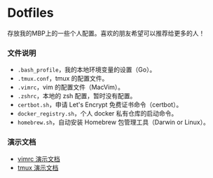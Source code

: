 # Dotfiles

存放我的MBP上的一些个人配置。喜欢的朋友希望可以推荐给更多的人！

### 文件说明

- `.bash_profile`，我的本地环境变量的设置（Go）。
- `.tmux.conf`，tmux 的配置文件。
- `.vimrc`，vim 的配置文件（MacVim）。
- `.zshrc`，本地的 zsh 配置，暂时没有配置。
- `certbot.sh`，申请 Let's Encrypt 免费证书命令（certbot）。
- `docker_registry.sh`，个人 docker 私有仓库的启动命令。
- `homebrew.sh`，自动安装 Homebrew 包管理工具（Darwin or Linux）。

### 演示文档

* [vimrc 演示文档](https://github.com/deepzz0/dotfiles/tree/master/docs/macvim.md)
* [tmux 演示文档](https://github.com/deepzz0/dotfiles/tree/master/docs/tmux.md)

